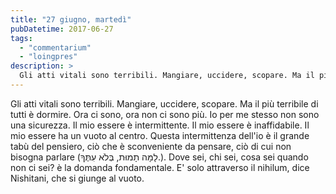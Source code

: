 ```yaml
---
title: "27 giugno, martedì"
pubDatetime: 2017-06-27
tags: 
  - "commentarium"
  - "loingpres"
description: >
  Gli atti vitali sono terribili. Mangiare, uccidere, scopare. Ma il più terribile di tutti è dormire. Ora ci sono, ora non ci sono più.
---
```


Gli atti vitali sono terribili. Mangiare, uccidere, scopare. Ma il più terribile di tutti è dormire. Ora ci sono, ora non ci sono più. Io per me stesso non sono una sicurezza. Il mio essere è intermittente. Il mio essere è inaffidabile. Il mio essere ha un vuoto al centro. Questa intermittenza dell'io è il grande tabù del pensiero, ciò che è sconveniente da pensare, ciò di cui non bisogna parlare (לָמָּה תָמוּת, בְּלֹא עִתֶּךָ.). Dove sei, chi sei, cosa sei quando non ci sei? è la domanda fondamentale. E' solo attraverso il nihilum, dice Nishitani, che si giunge al vuoto.
